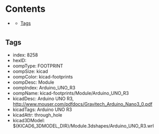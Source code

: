 



Contents
========

* [](#)
	* [Tags](#tags)

# 

## Tags

- index: 8258
- hexID: 
- oompType: FOOTPRINT
- oompSize: kicad
- oompColor: kicad-footprints
- oompDesc: Module
- oompIndex: Arduino_UNO_R3
- oompName: kicad-footprints/Module/Arduino_UNO_R3
- kicadDesc: Arduino UNO R3, http://www.mouser.com/pdfdocs/Gravitech_Arduino_Nano3_0.pdf
- kicadTags: Arduino UNO R3
- kicadAttr: through_hole
- kicad3DModel: ${KICAD6_3DMODEL_DIR}/Module.3dshapes/Arduino_UNO_R3.wrl

